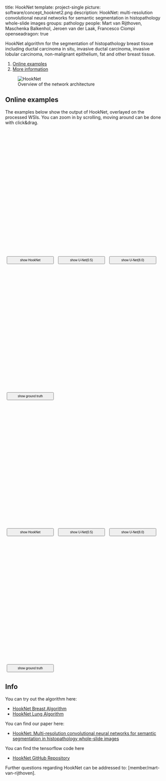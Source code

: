 title: HookNet
template: project-single
picture: software/concept_hooknet2.png
description: HookNet: multi-resolution convolutional neural networks for semantic segmentation in histopathology whole-slide images
groups: pathology
people: Mart van Rijthoven, Maschenka Balkenhol, Jeroen van der Laak, Francesco Ciompi
openseadragon: true

HookNet algorithm for the segmentation of histopathology breast tissue including ductal carcinoma in situ, invasive ductal carcinoma, invasive lobular carcinoma, non-malignant epithelium, fat and other breast tissue. 

1. [Online examples](#examples)
2. [More information](#info)

<figure class="figure my-4">
  <img data-src="{{ IMGURL }}/images/software/concept_hooknet2.png" class="figure-img img-fluid lazyload" alt="HookNet">
  <figcaption class="figure-caption">Overview of the network architecture</figcaption>
</figure>

<a name="examples"></a>
## Online examples

The examples below show the output of HookNet, overlayed on the processed WSIs. You can zoom in by scrolling, moving around can be done with click&drag.

<div class="row my-4">
  <div class="col-md-6">
    <div id="openseadragon1" class="img-thumbnail" style="width: 100%; height: 400px;"></div>
    <input id="switch_prediction" class="btn btn-secondary" style="height:25px;width:150px;font-size:10px;margin:5px;" type="button" value="show HookNet" onclick="switchHookNetdcis()"/>
    <input id="switch_prediction" class="btn btn-secondary" style="height:25px;width:150px;font-size:10px;margin:5px;" type="button" value="show U-Net(0.5)" onclick="switchUnet05dcis()"/>
    <input id="switch_prediction" class="btn btn-secondary" style="height:25px;width:150px;font-size:10px;margin:5px;" type="button" value="show U-Net(8.0)" onclick="switchUnet80dcis()"/>
  </div>
  <div class="col-md-6  ">
    <div id="openseadragon2" class="img-thumbnail" style="width: 100%; height: 400px;"></div>
    <input id="switch_ground_truth" class="btn btn-secondary" style="height:25px;width:150px;font-size:10px;margin:5px;" type="button" value="show ground truth" onclick="switchGroundTruthdcis()"/>
  </div>
</div>




<div class="row my-4">
  <div class="col-md-6">
    <div id="openseadragon3" class="img-thumbnail" style="width: 100%; height: 400px;"></div>
    <input id="switch_prediction" class="btn btn-secondary" style="height:25px;width:150px;font-size:10px;margin:5px;" type="button" value="show HookNet" onclick="switchHookNetidc()"/>
    <input id="switch_prediction" class="btn btn-secondary" style="height:25px;width:150px;font-size:10px;margin:5px;" type="button" value="show U-Net(0.5)" onclick="switchUnet05idc()"/>
    <input id="switch_prediction" class="btn btn-secondary" style="height:25px;width:150px;font-size:10px;margin:5px;" type="button" value="show U-Net(8.0)" onclick="switchUnet80idc()"/>
  </div>
  <div class="col-md-6  ">
    <div id="openseadragon4" class="img-thumbnail" style="width: 100%; height: 400px;"></div>
    <input id="switch_ground_truth" class="btn btn-secondary" style="height:25px;width:150px;font-size:10px;margin:5px;" type="button" value="show ground truth" onclick="switchGroundTruthidc()"/>
  </div>
</div>

<a name="info"></a>
## Info
You can try out the algorithm here: 
* [HookNet Breast Algorithm](https://grand-challenge.org/algorithms/hooknet-breast)
* [HookNet Lung Algorithm](https://grand-challenge.org/algorithms/hooknet-lung)

You can find our paper here:
* [HookNet: Multi-resolution convolutional neural networks for semantic segmentation in histopathology whole-slide images](https://www.sciencedirect.com/science/article/pii/S1361841520302541)

You can find the tensorflow code here
* [HookNet GitHub Repository](https://github.com/DIAGNijmegen/pathology-hooknet)

Further questions regarding HookNet can be addressed to: [member/mart-van-rijthoven].



<script type="text/javascript">

function switchHookNetdcis(){
  viewer1.world.getItemAt(1).setOpacity(0.8);
  viewer1.world.getItemAt(2).setOpacity(0);
  viewer1.world.getItemAt(3).setOpacity(0);
}

function switchUnet05dcis(){
  viewer1.world.getItemAt(1).setOpacity(0);
  viewer1.world.getItemAt(2).setOpacity(0.8);
  viewer1.world.getItemAt(3).setOpacity(0);
}

function switchUnet80dcis(){
  viewer1.world.getItemAt(1).setOpacity(0);
  viewer1.world.getItemAt(2).setOpacity(0);
  viewer1.world.getItemAt(3).setOpacity(0.8);
}

function switchGroundTruthdcis(){
  viewer2.world.getItemAt(1).setOpacity((viewer2.world.getItemAt(1).getOpacity())?0:0.8);
}



viewer1Handler = function() {
  if (viewer2Leading) {
    return;
  }

  viewer1Leading = true;
  viewer2.viewport.zoomTo(viewer1.viewport.getZoom());
  viewer2.viewport.panTo(viewer1.viewport.getCenter());
  viewer1Leading = false;
};

viewer2Handler = function() {
  if (viewer1Leading) {
    return;
  }

  viewer2Leading = true;
  viewer1.viewport.zoomTo(viewer2.viewport.getZoom());
  viewer1.viewport.panTo(viewer2.viewport.getCenter());
  viewer2Leading = false;
};


viewer3Handler = function() {
  if (viewer4Leading) {
    return;
  }

  viewer3Leading = true;
  viewer4.viewport.zoomTo(viewer3.viewport.getZoom());
  viewer4.viewport.panTo(viewer3.viewport.getCenter());
  viewer3Leading = false;
};

viewer4Handler = function() {
  if (viewer3Leading) {
    return;
  }

  viewer4Leading = true;
  viewer3.viewport.zoomTo(viewer4.viewport.getZoom());
  viewer3.viewport.panTo(viewer4.viewport.getCenter());
  viewer4Leading = false;
};


function switchHookNetidc(){
  viewer3.world.getItemAt(1).setOpacity(0.8);
  viewer3.world.getItemAt(2).setOpacity(0);
  viewer3.world.getItemAt(3).setOpacity(0);
}

function switchUnet05idc(){
  viewer3.world.getItemAt(1).setOpacity(0);
  viewer3.world.getItemAt(2).setOpacity(0.8);
  viewer3.world.getItemAt(3).setOpacity(0);
}

function switchUnet80idc(){
  viewer3.world.getItemAt(1).setOpacity(0);
  viewer3.world.getItemAt(2).setOpacity(0);
  viewer3.world.getItemAt(3).setOpacity(0.8);
}

function switchGroundTruthidc(){
  viewer4.world.getItemAt(1).setOpacity((viewer4.world.getItemAt(1).getOpacity())?0:0.8);
}









function loadDzi() {
  viewer1 = OpenSeadragon({
      id: "openseadragon1",
      prefixUrl: "https://assets.diagnijmegen.nl/dzi/images/",
      tileSources: "https://assets.diagnijmegen.nl/dzi/hooknet/dcis/dcis_image_color.dzi"
     
  });

  viewer1.addTiledImage({
      tileSource: "https://assets.diagnijmegen.nl/dzi/hooknet/dcis/dcis_hooknet_color.dzi",
      index: 1,
      opacity: 0.8
  });

  viewer1.addTiledImage({
      tileSource: "https://assets.diagnijmegen.nl/dzi/hooknet/dcis/dcis_unet05_color.dzi",
      index: 2,
      opacity: 0.0
  });
  viewer1.addTiledImage({
      tileSource: "https://assets.diagnijmegen.nl/dzi/hooknet/dcis/dcis_unet80_color.dzi",
      index: 3,
      opacity: 0.0
  });
 

  viewer2 = OpenSeadragon({
      id: "openseadragon2",
      prefixUrl: "https://assets.diagnijmegen.nl/dzi/images/",
      tileSources: "https://assets.diagnijmegen.nl/dzi/hooknet/dcis/dcis_image_color.dzi"
  });

  viewer2.addTiledImage({
      tileSource: "https://assets.diagnijmegen.nl/dzi/hooknet/dcis/dcis_true_color.dzi",
      index: 1,
      opacity: 0.8
  });

viewer1Leading = false;
viewer2Leading = false;

viewer1.addHandler('zoom', viewer1Handler);
viewer2.addHandler('zoom', viewer2Handler);
viewer1.addHandler('pan', viewer1Handler);
viewer2.addHandler('pan', viewer2Handler);



viewer3 = OpenSeadragon({
      id: "openseadragon3",
      prefixUrl: "https://assets.diagnijmegen.nl/dzi/images/",
      tileSources: "https://assets.diagnijmegen.nl/dzi/hooknet/idc/idc_image_color.dzi"
     
  });

  viewer3.addTiledImage({
      tileSource: "https://assets.diagnijmegen.nl/dzi/hooknet/idc/idc_hooknet_color.dzi",
      index: 1,
      opacity: 0.8
  });

  viewer3.addTiledImage({
      tileSource: "https://assets.diagnijmegen.nl/dzi/hooknet/idc/idc_unet05_color.dzi",
      index: 2,
      opacity: 0.0
  });
  viewer3.addTiledImage({
      tileSource: "https://assets.diagnijmegen.nl/dzi/hooknet/idc/idc_unet80_color.dzi",
      index: 3,
      opacity: 0.0
  });
 

  viewer4 = OpenSeadragon({
      id: "openseadragon4",
      prefixUrl: "https://assets.diagnijmegen.nl/dzi/images/",
      tileSources: "https://assets.diagnijmegen.nl/dzi/hooknet/idc/idc_image_color.dzi"
  });

  viewer4.addTiledImage({
      tileSource: "https://assets.diagnijmegen.nl/dzi/hooknet/idc/idc_true_color.dzi",
      index: 1,
      opacity: 0.8
  });

viewer3Leading = false;
viewer4Leading = false;

viewer3.addHandler('zoom', viewer3Handler);
viewer4.addHandler('zoom', viewer4Handler);
viewer3.addHandler('pan', viewer3Handler);
viewer4.addHandler('pan', viewer4Handler);





}
</script>
